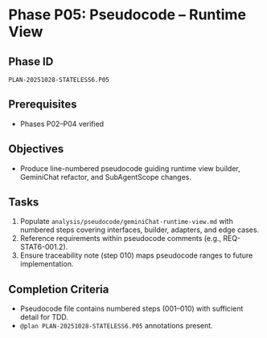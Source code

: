 # Phase P05: Pseudocode – Runtime View

## Phase ID
`PLAN-20251028-STATELESS6.P05`

## Prerequisites
- Phases P02–P04 verified

## Objectives
- Produce line-numbered pseudocode guiding runtime view builder, GeminiChat refactor, and SubAgentScope changes.

## Tasks
1. Populate `analysis/pseudocode/geminiChat-runtime-view.md` with numbered steps covering interfaces, builder, adapters, and edge cases.
2. Reference requirements within pseudocode comments (e.g., REQ-STAT6-001.2).
3. Ensure traceability note (step 010) maps pseudocode ranges to future implementation.

## Completion Criteria
- Pseudocode file contains numbered steps (001–010) with sufficient detail for TDD.
- `@plan PLAN-20251028-STATELESS6.P05` annotations present.
